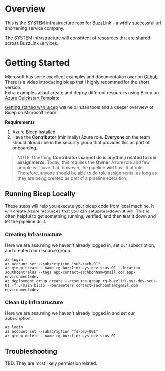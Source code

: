 # Overview

This is the SYSTEM infrastructure repo for BuzzLink - a wildly successful url shortening service company.

The SYSTEM infrastructure will consistent of resources that are shared across BuzzLink services.

# Getting Started

Microsoft has some excellent examples and documentation over on [Github](https://github.com/Azure/bicep). There is a video introducing bicep that I highly recommed for the short version.  
Extra examples about create and deploy different resources using Bicep on [Azure Quickstart Template](https://github.com/Azure/azure-quickstart-templates/tree/master/quickstarts)

[Getting started with Bicep](https://github.com/Azure/bicep#get-started-with-bicep) will help install tools and a deeper overview of Bicep on Microsoft Learn.

**Requirements**

1. Azure Bicep installed
2. Have the **Contributor** (minimally) Azure role. **Everyone** on the team should already be in the security group that provides this as part of onboarding.

> NOTE: One thing **Contributors cannot do is anything related to role assignments**. Today, this requires the **Owner** Azure role and few people will have that, however, the pipeline **will** have that role. Therefore, anyone should be able to do role assignments, as long as they are being created as part of a pipeline execution.

## Running Bicep Locally

These steps will help you execute your bicep code from local machine. It will create Azure resources that you can setup/teardown at will. This is often helpful to get something running, verified, and then tear it down and let the pipeline do it.

### Creating Infrastructure

Here we are assuming we haven't already logged in, set our subscription, and created our resource group.

```
az login
az account set --subscription "sub-zach-01"
az group create --name rg-buzzlink-sys-dev-scus-01 --location southcentralus --tags app-contact=zachbonham@gmail.com app-environment=dev
az deployment group create --resource-group rg-buzzlink-sys-dev-scus-01 -f .\main.bicep --parameters contact=zachbonham@gmail.com environment=dev
```

### Clean Up Infrastructure

Here we are assuming we haven't already logged in and set our subscription.

```
az login
az account set --subscription "fs-dev-001"
az group delete --name rg-buzzlink-sys-dev-scus-01
```

## Troubleshooting

TBD. They are most likely permission related.
